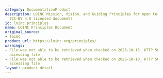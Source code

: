 ```yaml
---
category: DocumentationProduct
description: LOINC Mission, Vision, and Guiding Principles for open terminology development
  (CC-BY 4.0 licensed document)
id: loinc.principles
name: LOINC Principles Document
original_source:
- loinc
product_url: https://loinc.org/principles/
warnings:
- File was not able to be retrieved when checked on 2025-10-15_ HTTP 503 error when
  accessing file
- File was not able to be retrieved when checked on 2025-10-10_ HTTP 503 error when
  accessing file
layout: product_detail
---
```

